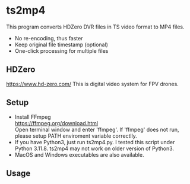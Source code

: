 # ts2mp4
This program converts HDZero DVR files in TS video format to MP4 files.
- No re-encoding, thus faster
- Keep original file timestamp (optional)
- One-click processing for multiple files

## HDZero
https://www.hd-zero.com/
This is digital video system for FPV drones.

## Setup
- Install FFmpeg<br> 
https://ffmpeg.org/download.html
<br>Open terminal window and enter 'ffmpeg'. If 'ffmpeg' does not run, please setup PATH enviroment variable correctlly.
- If you have Python3, just run ts2mp4.py. I tested this script under Python 3.11.8. ts2mp4 may not work on older version of Python3.
- MacOS and Windows executables are also available.

## Usage
